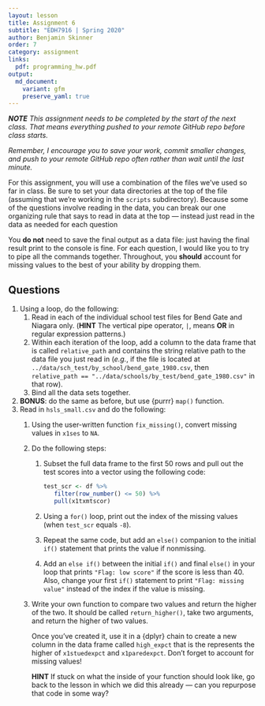 ```yaml
---
layout: lesson
title: Assignment 6
subtitle: "EDH7916 | Spring 2020"
author: Benjamin Skinner
order: 7
category: assignment
links:
  pdf: programming_hw.pdf
output:
  md_document:
    variant: gfm
    preserve_yaml: true
---
```


***NOTE** This assignment needs to be completed by the start of the next
class. That means everything pushed to your remote GitHub repo before
class starts.*

*Remember, I encourage you to save your work, commit smaller changes,
and push to your remote GitHub repo often rather than wait until the
last minute.*

For this assignment, you will use a combination of the files we’ve used
so far in class. Be sure to set your data directories at the top of the
file (assuming that we’re working in the `scripts` subdirectory).
Because some of the questions involve reading in the data, you can break
our one organizing rule that says to read in data at the top — instead
just read in the data as needed for each question

You **do not** need to save the final output as a data file: just having
the final result print to the console is fine. For each question, I
would like you to try to pipe all the commands together. Throughout, you
**should** account for missing values to the best of your ability by
dropping them.

## Questions

1.  Using a loop, do the following:
    1.  Read in each of the individual school test files for Bend Gate
        and Niagara only. (**HINT** The vertical pipe operator, `|`,
        means **OR** in regular expression patterns.)  
    2.  Within each iteration of the loop, add a column to the data
        frame that is called `relative_path` and contains the string
        relative path to the data file you just read in (*e.g.*, if the
        file is located at
        `../data/sch_test/by_school/bend_gate_1980.csv`, then
        `relative_path == "../data/schools/by_test/bend_gate_1980.csv"`
        in that row).  
    3.  Bind all the data sets together.
2.  **BONUS**: do the same as before, but use {purrr} `map()` function.
3.  Read in `hsls_small.csv` and do the following:
    1.  Using the user-written function `fix_missing()`, convert missing
        values in `x1ses` to `NA`.  
    
    2.  Do the following steps:
        
        1.  Subset the full data frame to the first 50 rows and pull out
            the test scores into a vector using the following code:
            
            ``` r
            test_scr <- df %>% 
               filter(row_number() <= 50) %>% 
               pull(x1txmtscor)
            ```
        
        2.  Using a `for()` loop, print out the index of the missing
            values (when `test_scr` equals `-8`).
        
        3.  Repeat the same code, but add an `else()` companion to the
            initial `if()` statement that prints the value if
            nonmissing.
        
        4.  Add an `else if()` between the initial `if()` and final
            `else()` in your loop that prints `"Flag: low score"` if the
            score is less than 40. Also, change your first `if()`
            statement to print `"Flag: missing value"` instead of the
            index if the value is missing.
    
    3.  Write your own function to compare two values and return the
        higher of the two. It should be called `return_higher()`, take
        two arguments, and return the higher of two values.
        
        Once you’ve created it, use it in a {dplyr} chain to create a
        new column in the data frame called `high_expct` that is the
        represents the higher of `x1stuedexpct` and `x1paredexpct`.
        Don’t forget to account for missing values\!
        
        **HINT** If stuck on what the inside of your function should
        look like, go back to the lesson in which we did this already —
        can you repurpose that code in some way?
